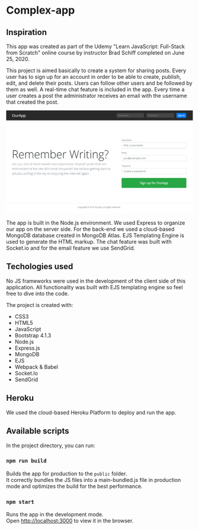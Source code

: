 # Complex-app

## Inspiration

This app was created as part of the Udemy "Learn JavaScript: Full-Stack from Scratch" online course by instructor Brad Schiff completed on June 25, 2020.

This project is aimed basically to create a system for sharing posts. Every user has to sign up for an account in order to be able to create, publish, edit, and  delete their posts. Users can follow other users and be followed by them as well. A real-time chat feature is included in the app. Every time a user creates a post the administrator receives an email with the username that created the post.

![Image](./public/images/screen-capture.PNG)

The app is built in the Node.js environment. We used Express to organize our app on the server side. For the back-end we used a cloud-based MongoDB database created in MongoDB Atlas. EJS Templating Engine is used to generate the HTML markup. The chat feature was built with Socket.io and for the email feature we use SendGrid. 

## Techologies used

No JS frameworks were used in the development of the client side of this application. All functionality was built with EJS templating engine so feel free to dive into the code.

The project is created with: 

* CSS3 
* HTML5
* JavaScript
* Bootstrap 4.1.3
* Node.js
* Express.js
* MongoDB
* EJS
* Webpack & Babel
* Socket.Io
* SendGrid

## Heroku

We used the cloud-based Heroku Platform to deploy and run the app.

##  Available scripts

In the project directory, you can run:

### `npm run build`

Builds the app for production to the `public` folder.<br>
It correctly bundles the JS files into a main-bundled.js file in production mode and optimizes the build for the best performance.

### `npm start`

Runs the app in the development mode.<br>
Open [http://localhost:3000](http://localhost:3000) to view it in the browser.

